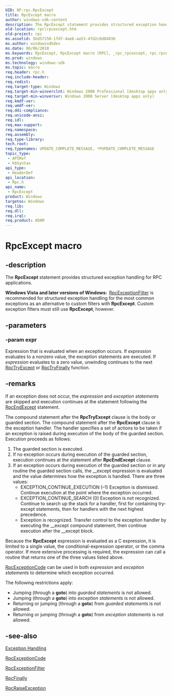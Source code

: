 ```yaml
---
UID: NF:rpc.RpcExcept
title: RpcExcept macro
author: windows-sdk-content
description: The RpcExcept statement provides structured exception handling for RPC applications.
old-location: rpc\rpcexcept.htm
old-project: rpc
ms.assetid: 5bd57250-1fd7-4aeb-aa53-4fd2c8d84836
ms.author: windowssdkdev
ms.date: 08/06/2018
ms.keywords: RpcExcept, RpcExcept macro [RPC], _rpc_rpcexcept, rpc.rpcexcept, rpc/RpcExcept
ms.prod: windows
ms.technology: windows-sdk
ms.topic: macro
req.header: rpc.h
req.include-header: 
req.redist: 
req.target-type: Windows
req.target-min-winverclnt: Windows 2000 Professional [desktop apps only]
req.target-min-winversvr: Windows 2000 Server [desktop apps only]
req.kmdf-ver: 
req.umdf-ver: 
req.ddi-compliance: 
req.unicode-ansi: 
req.idl: 
req.max-support: 
req.namespace: 
req.assembly: 
req.type-library: 
tech.root: 
req.typenames: UPDATE_COMPLETE_MESSAGE, *PUPDATE_COMPLETE_MESSAGE
topic_type:
 - APIRef
 - kbSyntax
api_type:
 - HeaderDef
api_location:
 - Rpc.h
api_name:
 - RpcExcept
product: Windows
targetos: Windows
req.lib: 
req.dll: 
req.irql: 
req.product: ADAM
---
```


# RpcExcept macro


## -description


The 
<b>RpcExcept</b> statement provides structured exception handling for RPC applications.

<b>Windows Vista and later versions of Windows:  </b><a href="https://msdn.microsoft.com/AB1AE035-5874-4415-8B85-BDC0E2139416">RpcExceptionFilter</a> is recommended for structured exception handling for the most common exceptions as an alternative to custom filters with <b>RpcExcept</b>. Custom exception filters must still use <b>RpcExcept</b>, however.


## -parameters




### -param expr

Expression that is evaluated when an exception occurs. If <i>expression</i> evaluates to a nonzero value, the exception statements are executed. If <i>expression</i> evaluates to a zero value, unwinding continues to the next 
<a href="https://msdn.microsoft.com/3addb367-4bdc-4c11-bf4d-b5b94da45b26">RpcTryExcept</a> or 
<a href="https://msdn.microsoft.com/e9ed748a-db15-4c91-b8a4-b510f99042d8">RpcTryFinally</a> function.


## -remarks



If an exception does not occur, the <i>expression</i> and <i>exception statements</i> are skipped and execution continues at the statement following the 
<a href="https://msdn.microsoft.com/fcf0270c-6172-465b-87c9-d15693608183">RpcEndExcept</a> statement.

The compound statement after the 
<b>RpcTryExcept</b> clause is the body or guarded section. The compound statement after the 
<b>RpcExcept</b> clause is the exception handler. The handler specifies a set of actions to be taken if an exception is raised during execution of the body of the guarded section. Execution proceeds as follows:

<ol>
<li>The guarded section is executed.</li>
<li>If no exception occurs during execution of the guarded section, execution continues at the statement after 
<b>RpcEndExcept</b> clause.</li>
<li>If an exception occurs during execution of the guarded section or in any routine the guarded section calls, the __except expression is evaluated and the value determines how the exception is handled. There are three values: 


<ul>
<li>EXCEPTION_CONTINUE_EXECUTION (–1) Exception is dismissed. Continue execution at the point where the exception occurred.</li>
<li>EXCEPTION_CONTINUE_SEARCH (0) Exception is not recognized. Continue to search up the stack for a handler, first for containing try-except statements, then for handlers with the next highest precedence.</li>
<li>Exception is recognized. Transfer control to the exception handler by executing the __except compound statement, then continue execution after the __except block.</li>
</ul>
</li>
</ol>
Because the 
<b>RpcExcept</b> expression is evaluated as a C expression, it is limited to a single value, the conditional-expression operator, or the comma operator. If more extensive processing is required, the expression can call a routine that returns one of the three values listed above.


<a href="https://msdn.microsoft.com/9a61f6aa-b1da-48e2-bf4c-251f729ab766">RpcExceptionCode</a> can be used in both <i>expression</i> and <i>exception statements</i> to determine which exception occurred.

The following restrictions apply:

<ul>
<li>Jumping (through a <b>goto</b>) into <i>guarded statements</i> is not allowed.</li>
<li>Jumping (through a <b>goto</b>) into <i>exception statements</i> is not allowed.</li>
<li>Returning or jumping (through a <b>goto</b>) from <i>guarded statements</i> is not allowed.</li>
<li>Returning or jumping (through a <b>goto</b>) from <i>exception statements</i> is not allowed.</li>
</ul>



## -see-also




<a href="https://msdn.microsoft.com/7133d3f4-ed84-4cde-bc77-88e73ced9073">Exception Handling</a>



<a href="https://msdn.microsoft.com/9a61f6aa-b1da-48e2-bf4c-251f729ab766">RpcExceptionCode</a>



<a href="https://msdn.microsoft.com/AB1AE035-5874-4415-8B85-BDC0E2139416">RpcExceptionFilter</a>



<a href="https://msdn.microsoft.com/332641ea-748f-47e5-bb0e-33d2bf4e04c9">RpcFinally</a>



<a href="https://msdn.microsoft.com/0bffc62e-a80e-4af1-a17a-ef4f00b9c4da">RpcRaiseException</a>
 

 

